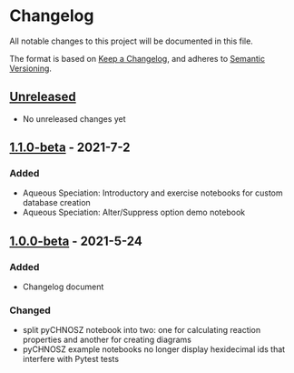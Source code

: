# Changelog

All notable changes to this project will be documented in this file.

The format is based on [Keep a Changelog](https://keepachangelog.com/en/1.0.0/),
and adheres to [Semantic Versioning](https://semver.org/spec/v2.0.0.html).

## [Unreleased]

- No unreleased changes yet

## [1.1.0-beta] - 2021-7-2

### Added

- Aqueous Speciation: Introductory and exercise notebooks for custom database creation 
- Aqueous Speciation: Alter/Suppress option demo notebook

## [1.0.0-beta] - 2021-5-24

### Added

- Changelog document

### Changed

- split pyCHNOSZ notebook into two: one for calculating reaction properties and another for creating diagrams
- pyCHNOSZ example notebooks no longer display hexidecimal ids that interfere with Pytest tests

[Unreleased]: https://gitlab.com/worm1/worm-library/-/compare/v1.1.0-beta...master
[1.1.0-beta]: https://gitlab.com/worm1/worm-library/-/compare/v1.0.0...v1.1.0-beta
[1.0.0-beta]: https://gitlab.com/worm1/worm-library/-/compare/v0.9.0...v1.0.0-beta
